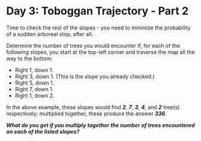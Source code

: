 # Day 3: Toboggan Trajectory - Part 2

Time to check the rest of the slopes - you need to minimize the probability
of a sudden arboreal stop, after all.

Determine the number of trees you would encounter if, for each of the
following slopes, you start at the top-left corner and traverse the map all
the way to the bottom:

- Right 1, down 1.
- Right 3, down 1. (This is the slope you already checked.)
- Right 5, down 1.
- Right 7, down 1.
- Right 1, down 2.

In the above example, these slopes would find ***2***, ***7***, ***3***, ***4***, and ***2*** tree(s)
respectively; multiplied together, these produce the answer ***336***.

***What do you get if you multiply together the number of trees encountered on
each of the listed slopes?***
